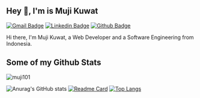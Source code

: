 <!--
**muji101/muji101** is a ✨ _special_ ✨ repository because its `README.md` (this file) appears on your GitHub profile.

Here are some ideas to get you started:

- 🔭 I’m currently working on ...
- 🌱 I’m currently learning ...
- 👯 I’m looking to collaborate on ...
- 🤔 I’m looking for help with ...
- 💬 Ask me about ...
- 📫 How to reach me: ...
- 😄 Pronouns: ...
- ⚡ Fun fact: ...
-->
## Hey 👋, I'm is Muji Kuwat
[![Gmail Badge](https://img.shields.io/badge/-mujikuwat91@gmail.com-c14438?style=flat&logo=Gmail&logoColor=white&link=mailto:mujikuwat91@gmail.com)](mailto:mujikuwat91@gmail.com) 
[![Linkedin Badge](https://img.shields.io/badge/-mujikuwat-1032bb21b-0072b1?style=flat&logo=Linkedin&logoColor=white&link=https://www.linkedin.com/in/mujikuwat-1032bb21b/)](https://www.linkedin.com/in/mujikuwat-1032bb21b/) [![Github Badge](https://img.shields.io/badge/-muji101-grey?style=flat&logo=github&logoColor=white&link=https://github.com/muji101/)](https://www.github.com/muji101/) <p align='left'>Hi there, I'm Muji Kuwat, a Web Developer and a Software Engineering from Indonesia.</p>
## Some of my Github Stats
<p align=left> <img src=https://komarev.com/ghpvc/?username=muji101 alt=muji101 /> </p>

![Anurag's GitHub stats](https://github-readme-stats.vercel.app/api?username=muji101&show_icons=true&theme=radical)
[![Readme Card](https://github-readme-stats.vercel.app/api/pin/?username=muji101&theme=radical&repo=github-readme-stats)](https://github.com/muji101/github-readme-stats)
[![Top Langs](https://github-readme-stats.vercel.app/api/top-langs/?username=muji101&lang_count=8&theme=radical)](https://github.com/muji101/github-readme-stats)





